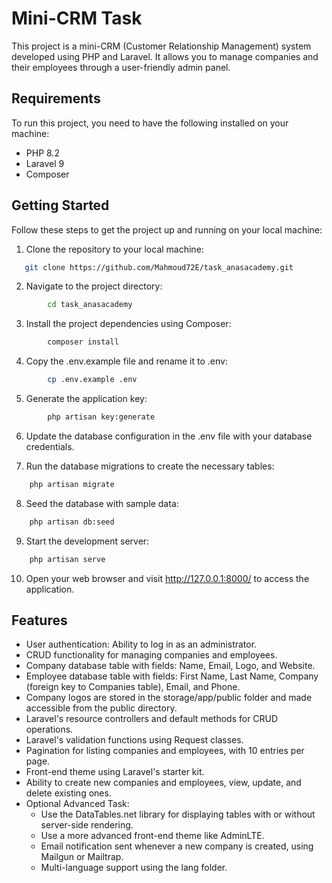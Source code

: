 # Mini-CRM Task

This project is a mini-CRM (Customer Relationship Management) system developed using PHP and Laravel. It allows you to manage companies and their employees through a user-friendly admin panel.

## Requirements

To run this project, you need to have the following installed on your machine:

- PHP 8.2
- Laravel 9
- Composer

## Getting Started

Follow these steps to get the project up and running on your local machine:

1. Clone the repository to your local machine:

```bash
   git clone https://github.com/Mahmoud72E/task_anasacademy.git
```

2. Navigate to the project directory:

```bash
        cd task_anasacademy
```

3. Install the project dependencies using Composer:

```bash
        composer install
```
4. Copy the .env.example file and rename it to .env:

```bash
        cp .env.example .env
```

5. Generate the application key:

```bash
        php artisan key:generate
```

6. Update the database configuration in the .env file with your database credentials.

7. Run the database migrations to create the necessary tables:

```bash
    php artisan migrate
```
8. Seed the database with sample data:

```bash
    php artisan db:seed
```
9. Start the development server:

```bash
    php artisan serve
```
10. Open your web browser and visit http://127.0.0.1:8000/ to access the application.

## Features
- User authentication: Ability to log in as an administrator.
- CRUD functionality for managing companies and employees.
- Company database table with fields: Name, Email, Logo, and Website.
- Employee database table with fields: First Name, Last Name, Company (foreign key to Companies table), Email, and Phone.
- Company logos are stored in the storage/app/public folder and made accessible from the public directory.
- Laravel's resource controllers and default methods for CRUD operations.
- Laravel's validation functions using Request classes.
- Pagination for listing companies and employees, with 10 entries per page.
- Front-end theme using Laravel's starter kit.
- Ability to create new companies and employees, view, update, and delete existing ones.
- Optional Advanced Task:
    - Use the DataTables.net library for displaying tables with or without server-side rendering.
    - Use a more advanced front-end theme like AdminLTE.
    - Email notification sent whenever a new company is created, using Mailgun or Mailtrap.
    - Multi-language support using the lang folder.
